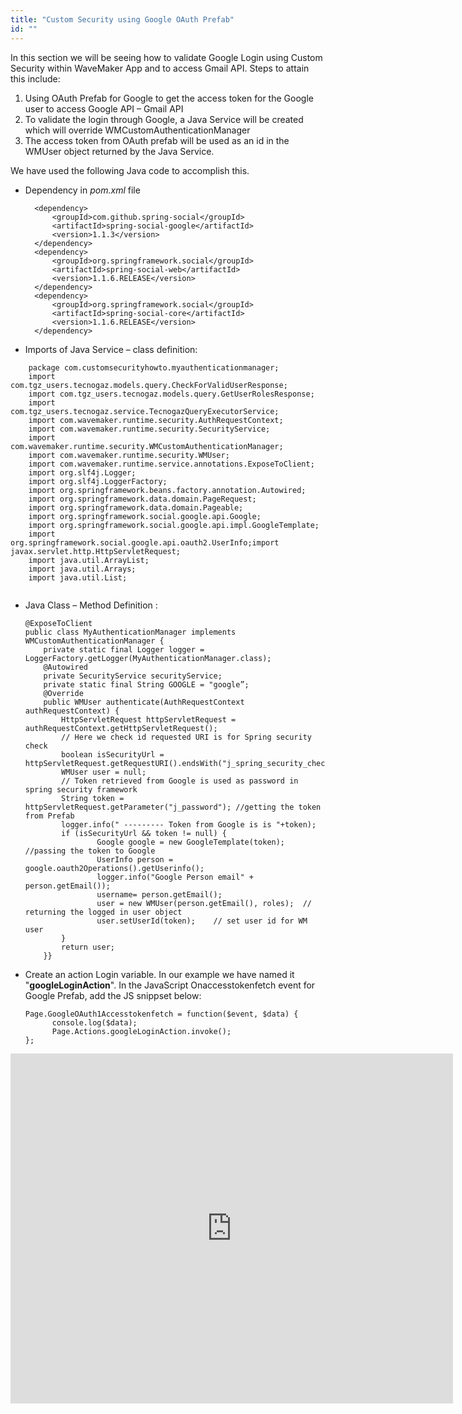 ```yaml
---
title: "Custom Security using Google OAuth Prefab"
id: ""
---
```


In this section we will be seeing how to validate Google Login using Custom Security within WaveMaker App and to access Gmail API. Steps to attain this include:

1. Using OAuth Prefab for Google to get the access token for the Google user to access Google API – Gmail API
2. To validate the login through Google, a Java Service will be created which will override WMCustomAuthenticationManager
3. The access token from OAuth prefab will be used as an id in the WMUser object returned by the Java Service.

We have used the following Java code to accomplish this.

- Dependency in _pom.xml_ file
        
        <dependency>
            <groupId>com.github.spring-social</groupId>
            <artifactId>spring-social-google</artifactId>
            <version>1.1.3</version>
        </dependency>
        <dependency>
            <groupId>org.springframework.social</groupId>
            <artifactId>spring-social-web</artifactId>
            <version>1.1.6.RELEASE</version>
        </dependency>
        <dependency>
            <groupId>org.springframework.social</groupId>
            <artifactId>spring-social-core</artifactId>
            <version>1.1.6.RELEASE</version>
        </dependency>
    
- Imports of Java Service – class definition:

```
    package com.customsecurityhowto.myauthenticationmanager;
    import com.tgz_users.tecnogaz.models.query.CheckForValidUserResponse;
    import com.tgz_users.tecnogaz.models.query.GetUserRolesResponse;
    import com.tgz_users.tecnogaz.service.TecnogazQueryExecutorService;
    import com.wavemaker.runtime.security.AuthRequestContext;
    import com.wavemaker.runtime.security.SecurityService;
    import com.wavemaker.runtime.security.WMCustomAuthenticationManager;
    import com.wavemaker.runtime.security.WMUser;
    import com.wavemaker.runtime.service.annotations.ExposeToClient;
    import org.slf4j.Logger;
    import org.slf4j.LoggerFactory;
    import org.springframework.beans.factory.annotation.Autowired;
    import org.springframework.data.domain.PageRequest;
    import org.springframework.data.domain.Pageable;
    import org.springframework.social.google.api.Google;
    import org.springframework.social.google.api.impl.GoogleTemplate;
    import org.springframework.social.google.api.oauth2.UserInfo;import javax.servlet.http.HttpServletRequest;
    import java.util.ArrayList;
    import java.util.Arrays;
    import java.util.List;   
      
```


    
- Java Class – Method Definition :
    ```
    @ExposeToClient
    public class MyAuthenticationManager implements WMCustomAuthenticationManager {
        private static final Logger logger = LoggerFactory.getLogger(MyAuthenticationManager.class);
        @Autowired
        private SecurityService securityService;
        private static final String GOOGLE = "google”;
        @Override
        public WMUser authenticate(AuthRequestContext authRequestContext) {
            HttpServletRequest httpServletRequest = authRequestContext.getHttpServletRequest();
            // Here we check id requested URI is for Spring security check 
            boolean isSecurityUrl = httpServletRequest.getRequestURI().endsWith("j_spring_security_check");
            WMUser user = null;
            // Token retrieved from Google is used as password in spring security framework
            String token = httpServletRequest.getParameter("j_password"); //getting the token from Prefab
            logger.info(" --------- Token from Google is is "+token);
            if (isSecurityUrl && token != null) {
                    Google google = new GoogleTemplate(token); //passing the token to Google
                    UserInfo person = google.oauth2Operations().getUserinfo();
                    logger.info("Google Person email" + person.getEmail());
                    username= person.getEmail();                    
                    user = new WMUser(person.getEmail(), roles);  // returning the logged in user object
                    user.setUserId(token);    // set user id for WM user
            }
            return user;
        }}
  ```
    
- Create an action Login variable. In our example we have named it  
  "**googleLoginAction**".  In the JavaScript Onaccesstokenfetch event for Google Prefab, add the JS snippset below:
  
  ```
  Page.GoogleOAuth1Accesstokenfetch = function($event, $data) {
        console.log($data);
        Page.Actions.googleLoginAction.invoke();
  };
  ```
<iframe src="https://docs.google.com/presentation/d/e/2PACX-1vTo_CJ89BLzR9PRTdaB-ezz595YdJ6eswAl1_b5l2ZyFDJUC1AhJjf9AMypd62cdg4M-XQGe7dbP7O7/embed?start=false&amp;loop=false&amp;delayms=3000" frameborder="0" width="708" height="560" allowfullscreen="true" mozallowfullscreen="true" webkitallowfullscreen="true"></iframe>
